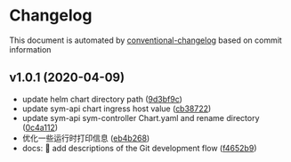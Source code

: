 # Changelog
This document is automated by [conventional-changelog](https://github.com/conventional-changelog/conventional-changelog) based on commit information

## v1.0.1  (2020-04-09)

* update helm chart directory path ([9d3bf9c](https://gitlab.dmall.com/arch/sym-admin/commit/9d3bf9c))
* update sym-api chart ingress host value ([cb38722](https://gitlab.dmall.com/arch/sym-admin/commit/cb38722))
* update sym-api sym-controller Chart.yaml and rename directory ([0c4a112](https://gitlab.dmall.com/arch/sym-admin/commit/0c4a112))
* 优化一些运行时打印信息 ([eb4b268](https://gitlab.dmall.com/arch/sym-admin/commit/eb4b268))
* docs: :pencil: add descriptions of the Git development flow ([f4652b9](https://gitlab.dmall.com/arch/sym-admin/commit/f4652b9))



